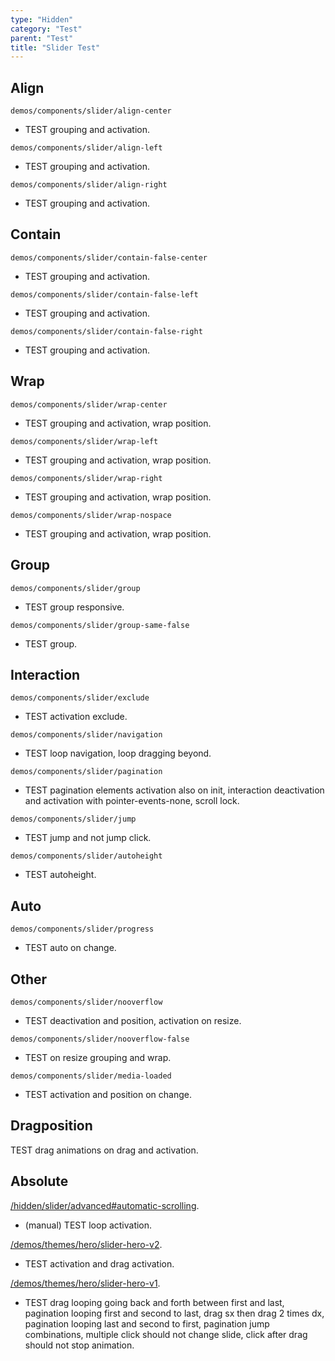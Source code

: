 ```yaml
---
type: "Hidden"
category: "Test"
parent: "Test"
title: "Slider Test"
---
```


## Align

`demos/components/slider/align-center`
- TEST grouping and activation.

<demo>
  <demoinline src="demos/components/slider/align-center">
  </demoinline>
</demo>

`demos/components/slider/align-left`
- TEST grouping and activation.

<demo>
  <demoinline src="demos/components/slider/align-left">
  </demoinline>
</demo>

`demos/components/slider/align-right`
- TEST grouping and activation.

<demo>
  <demoinline src="demos/components/slider/align-right">
  </demoinline>
</demo>

## Contain

`demos/components/slider/contain-false-center`
- TEST grouping and activation.

<demo>
  <demoinline src="demos/components/slider/contain-false-center">
  </demoinline>
</demo>

`demos/components/slider/contain-false-left`
- TEST grouping and activation.

<demo>
  <demoinline src="demos/components/slider/contain-false-left">
  </demoinline>
</demo>

`demos/components/slider/contain-false-right`
- TEST grouping and activation.

<demo>
  <demoinline src="demos/components/slider/contain-false-right">
  </demoinline>
</demo>

## Wrap

`demos/components/slider/wrap-center`
- TEST grouping and activation, wrap position.

<demo>
  <demoinline src="demos/components/slider/wrap-center">
  </demoinline>
</demo>

`demos/components/slider/wrap-left`
- TEST grouping and activation, wrap position.

<demo>
  <demoinline src="demos/components/slider/wrap-left">
  </demoinline>
</demo>

`demos/components/slider/wrap-right`
- TEST grouping and activation, wrap position.

<demo>
  <demoinline src="demos/components/slider/wrap-right">
  </demoinline>
</demo>

`demos/components/slider/wrap-nospace`
- TEST grouping and activation, wrap position.

<demo>
  <demoinline src="demos/components/slider/wrap-nospace">
  </demoinline>
</demo>

## Group

`demos/components/slider/group`
- TEST group responsive.

<demo>
  <demoinline src="demos/components/slider/group">
  </demoinline>
</demo>

`demos/components/slider/group-same-false`
- TEST group.

<demo>
  <demoinline src="demos/components/slider/group-same-false">
  </demoinline>
</demo>

## Interaction

`demos/components/slider/exclude`
- TEST activation exclude.

<demo>
  <demoinline src="demos/components/slider/exclude">
  </demoinline>
</demo>

`demos/components/slider/navigation`
- TEST loop navigation, loop dragging beyond.

<demo>
  <demoinline src="demos/components/slider/navigation">
  </demoinline>
</demo>

`demos/components/slider/pagination`
- TEST pagination elements activation also on init, interaction deactivation and activation with pointer-events-none, scroll lock.

<demo>
  <demoinline src="demos/components/slider/pagination">
  </demoinline>
</demo>

`demos/components/slider/jump`
- TEST jump and not jump click.

<demo>
  <demoinline src="demos/components/slider/jump">
  </demoinline>
</demo>

`demos/components/slider/autoheight`
- TEST autoheight.

<demo>
  <demoinline src="demos/components/slider/autoheight">
  </demoinline>
</demo>

## Auto

`demos/components/slider/progress`
- TEST auto on change.

<demo>
  <demoinline src="demos/components/slider/progress">
  </demoinline>
</demo>

## Other

`demos/components/slider/nooverflow`
- TEST deactivation and position, activation on resize.

<demo>
  <demoinline src="demos/components/slider/nooverflow">
  </demoinline>
</demo>

`demos/components/slider/nooverflow-false`
- TEST on resize grouping and wrap.

<demo>
  <demoinline src="demos/components/slider/nooverflow-false">
  </demoinline>
</demo>

`demos/components/slider/media-loaded`
- TEST activation and position on change.

<demo>
  <demoinline src="demos/components/slider/media-loaded">
  </demoinline>
</demo>

## Dragposition

TEST drag animations on drag and activation.

<demo>
  <demoinline src="demos/components/slider/dragposition-css">
  </demoinline>
</demo>

<demo>
  <demoinline src="demos/components/slider/dragposition-js">
  </demoinline>
</demo>

## Absolute

[/hidden/slider/advanced#automatic-scrolling](/hidden/slider/addon#automatic-scrolling).
- (manual) TEST loop activation.

[/demos/themes/hero/slider-hero-v2](/demos/themes/hero/slider-hero-v2).
- TEST activation and drag activation.

[/demos/themes/hero/slider-hero-v1](/demos/themes/hero/slider-hero-v1).
- TEST drag looping going back and forth between first and last, pagination looping first and second to last, drag sx then drag 2 times dx, pagination looping last and second to first, pagination jump combinations, multiple click should not change slide, click after drag should not stop animation.
